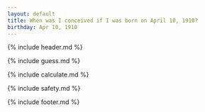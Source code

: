 ```yaml
---
layout: default
title: When was I conceived if I was born on April 10, 1910?
birthday: Apr 10, 1910
---
```


{% include header.md %}

{% include guess.md %}

{% include calculate.md %}

{% include safety.md %}

{% include footer.md %}



